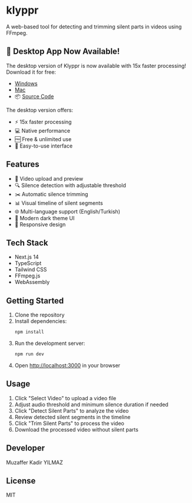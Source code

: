 # klyppr

A web-based tool for detecting and trimming silent parts in videos using FFmpeg.

## 🎉 Desktop App Now Available!

The desktop version of Klyppr is now available with 15x faster processing! Download it for free:

-  [Windows](https://github.com/muzafferkadir/klyppr-desktop/releases/download/v1.1.0/Klyppr-Portable-x64.exe)
-  [Mac](https://github.com/muzafferkadir/klyppr-desktop/releases/download/v1.1.0/Klyppr-1.1.0-arm64.dmg)
- 📦 [Source Code](https://github.com/muzafferkadir/klyppr-desktop)

The desktop version offers:
- ⚡ 15x faster processing
- 💻 Native performance
- 🆓 Free & unlimited use
- 🎯 Easy-to-use interface

## Features

- 🎥 Video upload and preview
- 🔍 Silence detection with adjustable threshold
- ✂️ Automatic silence trimming
- 📊 Visual timeline of silent segments
- 🌐 Multi-language support (English/Turkish)
- 🎨 Modern dark theme UI
- 📱 Responsive design

## Tech Stack

- Next.js 14
- TypeScript
- Tailwind CSS
- FFmpeg.js
- WebAssembly

## Getting Started

1. Clone the repository
2. Install dependencies:
   ```bash
   npm install
   ```
3. Run the development server:
   ```bash
   npm run dev
   ```
4. Open [http://localhost:3000](http://localhost:3000) in your browser

## Usage

1. Click "Select Video" to upload a video file
2. Adjust audio threshold and minimum silence duration if needed
3. Click "Detect Silent Parts" to analyze the video
4. Review detected silent segments in the timeline
5. Click "Trim Silent Parts" to process the video
6. Download the processed video without silent parts

## Developer

Muzaffer Kadir YILMAZ

## License

MIT
